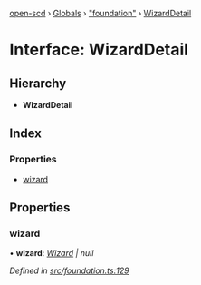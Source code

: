 [open-scd](../README.md) › [Globals](../globals.md) › ["foundation"](../modules/_foundation_.md) › [WizardDetail](_foundation_.wizarddetail.md)

# Interface: WizardDetail

## Hierarchy

* **WizardDetail**

## Index

### Properties

* [wizard](_foundation_.wizarddetail.md#wizard)

## Properties

###  wizard

• **wizard**: *[Wizard](../modules/_foundation_.md#wizard) | null*

*Defined in [src/foundation.ts:129](https://github.com/openscd/open-scd/blob/bbce01e/src/foundation.ts#L129)*
